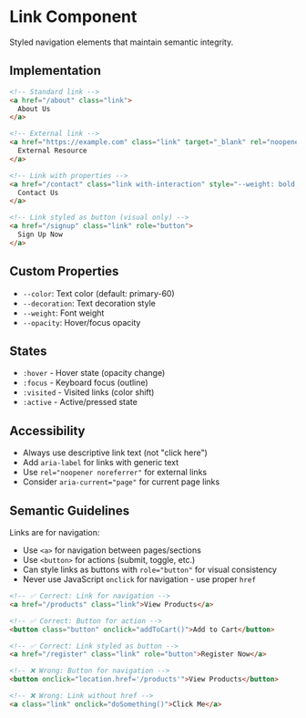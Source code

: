 # Link Component

Styled navigation elements that maintain semantic integrity.

## Implementation

```html
<!-- Standard link -->
<a href="/about" class="link">
  About Us
</a>

<!-- External link -->
<a href="https://example.com" class="link" target="_blank" rel="noopener noreferrer">
  External Resource
</a>

<!-- Link with properties -->
<a href="/contact" class="link with-interaction" style="--weight: bold;">
  Contact Us
</a>

<!-- Link styled as button (visual only) -->
<a href="/signup" class="link" role="button">
  Sign Up Now
</a>
```

## Custom Properties

- `--color`: Text color (default: primary-60)
- `--decoration`: Text decoration style
- `--weight`: Font weight
- `--opacity`: Hover/focus opacity

## States

- `:hover` - Hover state (opacity change)
- `:focus` - Keyboard focus (outline)
- `:visited` - Visited links (color shift)
- `:active` - Active/pressed state

## Accessibility

- Always use descriptive link text (not "click here")
- Add `aria-label` for links with generic text
- Use `rel="noopener noreferrer"` for external links
- Consider `aria-current="page"` for current page links

## Semantic Guidelines

Links are for navigation:
- Use `<a>` for navigation between pages/sections
- Use `<button>` for actions (submit, toggle, etc.)
- Can style links as buttons with `role="button"` for visual consistency
- Never use JavaScript `onclick` for navigation - use proper `href`

```html
<!-- ✅ Correct: Link for navigation -->
<a href="/products" class="link">View Products</a>

<!-- ✅ Correct: Button for action -->
<button class="button" onclick="addToCart()">Add to Cart</button>

<!-- ✅ Correct: Link styled as button -->
<a href="/register" class="link" role="button">Register Now</a>

<!-- ❌ Wrong: Button for navigation -->
<button onclick="location.href='/products'">View Products</button>

<!-- ❌ Wrong: Link without href -->
<a class="link" onclick="doSomething()">Click Me</a>
```